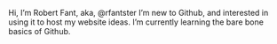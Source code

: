 Hi, I’m Robert Fant, aka,  @rfantster
I’m new to Github, and interested in using it to host my website ideas.
I’m currently learning the bare bone basics of Github.



<!---
rfantster/rfantster is a ✨ special ✨ repository because its `README.md` (this file) appears on your GitHub profile.
You can click the Preview link to take a look at your changes.
--->
